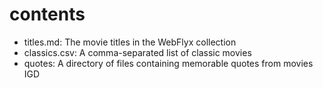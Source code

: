 # contents

- titles.md: The movie titles in the WebFlyx collection
- classics.csv: A comma-separated list of classic movies
- quotes: A directory of files containing memorable quotes from movies
IGD
